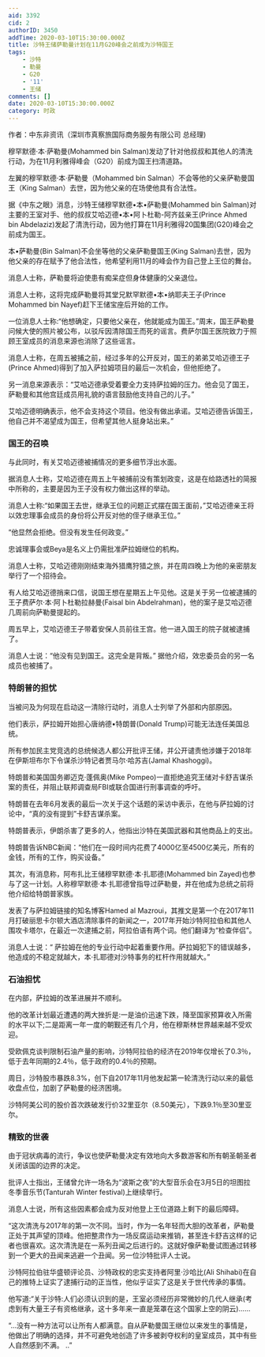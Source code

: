 ```yaml
---
aid: 3392
cid: 2
authorID: 3450
addTime: 2020-03-10T15:30:00.000Z
title: 沙特王储萨勒曼计划在11月G20峰会之前成为沙特国王
tags:
    - 沙特
    - 勒曼
    - G20
    - '11'
    - 王储
comments: []
date: 2020-03-10T15:30:00.000Z
category: 时政
---
```


作者：中东非资讯（深圳市真察旅国际商务服务有限公司 总经理)

穆罕默德·本·萨勒曼(Mohammed bin Salman)发动了针对他叔叔和其他人的清洗行动，为在11月利雅得峰会（G20）前成为国王扫清道路。

左翼的穆罕默德·本·萨勒曼（Mohammed bin Salman）不会等他的父亲萨勒曼国王（King Salman）去世，因为他父亲的在场使他具有合法性。

据《中东之眼》消息，沙特王储穆罕默德•本•萨勒曼(Mohammed bin Salman)对主要的王室对手、他的叔叔艾哈迈德•本•阿卜杜勒-阿齐兹亲王(Prince Ahmed bin Abdelaziz)发起了清洗行动，因为他打算在11月利雅得20国集团(G20)峰会之前成为国王。

本•萨勒曼(Bin Salman)不会坐等他的父亲萨勒曼国王(King Salman)去世，因为他父亲的存在赋予了他合法性，他希望利用11月的峰会作为自己登上王位的舞台。

消息人士称，萨勒曼将迫使患有痴呆症但身体健康的父亲退位。

消息人士称，这将完成萨勒曼将其堂兄默罕默德•本•纳耶夫王子(Prince Mohammed bin Nayef)赶下王储宝座后开始的工作。

一位消息人士称:“他想确定，只要他父亲在，他就能成为国王。”周末，国王萨勒曼问候大使的照片被公布，以驳斥因清除国王而死的谣言。费萨尔国王医院致力于照顾王室成员的消息来源也消除了这些谣言。

消息人士称，在周五被捕之前，经过多年的公开反对，国王的弟弟艾哈迈德王子(Prince Ahmed)得到了加入萨拉姆项目的最后一次机会，但他拒绝了。

另一消息来源表示：“艾哈迈德承受着要全力支持萨拉姆的压力。他会见了国王，萨勒曼和其他宫廷成员用礼貌的语言鼓励他支持自己的儿子。”

艾哈迈德明确表示，他不会支持这个项目。他没有做出承诺。艾哈迈德告诉国王，他自己并不渴望成为国王，但希望其他人挺身站出来。”

### [](#%E5%9B%BD%E7%8E%8B%E7%9A%84%E5%8F%AC%E5%94%A4)国王的召唤

与此同时，有关艾哈迈德被捕情况的更多细节浮出水面。

据消息人士称，艾哈迈德在周五上午被捕前没有策划政变，这是在给路透社的简报中所称的，主要是因为王子没有权力做出这样的举动。

消息人士称:“如果国王去世，继承王位的问题正式摆在国王面前，”艾哈迈德亲王将以效忠理事会成员的身份将公开反对他的侄子继承王位。”

“他显然会拒绝。但没有发生任何政变。”

忠诚理事会或Beya是名义上仍需批准萨拉姆继位的机构。

消息人士称，艾哈迈德刚刚结束海外猎鹰狩猎之旅，并在周四晚上为他的亲密朋友举行了一个招待会。

有人给艾哈迈德捎来口信，说国王想在星期五上午见他。这是关于另一位被逮捕的王子费萨尔·本·阿卜杜勒拉赫曼(Faisal bin Abdelrahman)，他的案子是艾哈迈德几周前向萨勒曼提起的。

周五早上，艾哈迈德王子带着安保人员前往王宫。他一进入国王的院子就被逮捕了。

消息人士说：“他没有见到国王。这完全是背叛。” 据他介绍，效忠委员会的另一名成员也被捕了。

### [](#%E7%89%B9%E6%9C%97%E6%99%AE%E7%9A%84%E6%8B%85%E5%BF%A7)特朗普的担忧

当被问及为何现在启动这一清除行动时，消息人士列举了外部和内部原因。

他们表示，萨拉姆开始担心唐纳德•特朗普(Donald Trump)可能无法连任美国总统。

所有参加民主党竞选的总统候选人都公开批评王储，并公开谴责他涉嫌于2018年在伊斯坦布尔下令谋杀沙特记者贾马尔·哈苏吉(Jamal Khashoggi)。

特朗普和美国国务卿迈克·蓬佩奥(Mike Pompeo)一直拒绝追究王储对卡舒吉谋杀案的责任，并阻止联邦调查局FBI或联合国进行刑事调查的呼吁。

特朗普在去年6月发表的最后一次关于这个话题的采访中表示，在他与萨拉姆的讨论中，“真的没有提到”卡舒吉谋杀案。

特朗普表示，伊朗杀害了更多的人，他指出沙特在美国武器和其他商品上的支出。

特朗普告诉NBC新闻：“他们在一段时间内花费了4000亿至4500亿美元，所有的金钱，所有的工作，购买设备。”

其次，有消息称，阿布扎比王储穆罕默德·本·扎耶德(Mohammed bin Zayed)也参与了这一计划。人称穆罕默德·本·扎耶德曾指导过萨勒曼，并在他成为总统之前将他介绍给特朗普家族。

发表了与萨拉姆链接的知名博客Hamed al Mazroui，其推文是第一个在2017年11月打破丽思卡尔顿大酒店清除事件的新闻之一，2017年开始沙特阿拉伯和其他人围攻卡塔尔，在最近一次逮捕之前，阿拉伯语有两个词。他们翻译为“检查伴侣”。

消息人士说：“ 萨拉姆在他的专业行动中起着重要作用。萨拉姆犯下的错误越多，他造成的不稳定就越大，本·扎耶德对沙特事务的杠杆作用就越大。”

### [](#%E7%9F%B3%E6%B2%B9%E6%8B%85%E5%BF%A7)石油担忧

在内部，萨拉姆的改革进展并不顺利。

他的改革计划最近遭遇的两大挫折是:一是油价迅速下跌，降至国家预算收入所需的水平以下;二是距离一年一度的朝觐还有几个月，他在穆斯林世界越来越不受欢迎。

受欧佩克谈判限制石油产量的影响，沙特阿拉伯的经济在2019年仅增长了0.3％，低于去年同期的2.4％，低于政府的0.4％的预期。

周日，沙特股市暴跌8.3%，创下自2017年11月他发起第一轮清洗行动以来的最低收盘点位，加剧了萨勒曼的经济困境。

沙特阿美公司的股价首次跌破发行价32里亚尔（8.50美元），下跌9.1％至30里亚尔。

### [](#%E7%B2%BE%E8%87%B4%E7%9A%84%E4%B8%96%E8%A2%AD)精致的世袭

由于冠状病毒的流行，争议也使萨勒曼决定有效地向大多数游客和所有朝圣朝圣者关闭该国的边界的决定。

批评人士指出，王储曾允许一场名为“波斯之夜”的大型音乐会在3月5日的坦图拉冬季音乐节(Tanturah Winter festival)上继续举行。

消息人士说，所有这些因素都会成为反对他登上王位道路上剩下的最后障碍。

“这次清洗与2017年的第一次不同。当时，作为一名年轻而大胆的改革者，萨勒曼正处于其声望的顶峰。他把整肃作为一场反腐运动来推销，甚至连卡舒吉这样的记者也很喜欢。这次清洗是在一系列丑闻之后进行的。这就好像萨勒曼试图通过转移到一个更大的丑闻来逃避一个丑闻。另一位沙特批评人士说。

沙特阿拉伯驻华盛顿评论员、沙特政权的忠实支持者阿里·沙哈比(Ali Shihabi)在自己的推特上证实了逮捕行动的正当性，他似乎证实了这是关于世代传承的事情。

他写道:“关于沙特:人们必须认识到的是，王室必须经历非常微妙的几代人继承(考虑到有大量王子有资格继承，这十多年来一直是笼罩在这个国家上空的阴云)……

“…没有一种方法可以让所有人都满意。自从萨勒曼国王继位以来发生的事情是，他做出了明确的选择，并不可避免地创造了许多被剥夺权利的皇室成员，其中有些人自然感到不满。 ..”
